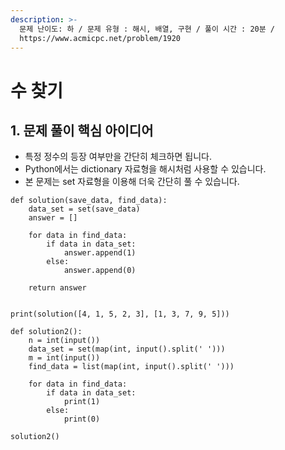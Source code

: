 ```yaml
---
description: >-
  문제 난이도: 하 / 문제 유형 : 해시, 배열, 구현 / 풀이 시간 : 20분 /
  https://www.acmicpc.net/problem/1920
---
```


# 수 찾기

## 1. 문제 풀이 핵심 아이디어

* 특정 정수의 등장 여부만을 간단히 체크하면 됩니다.
* Python에서는 dictionary 자료형을 해시처럼 사용할 수 있습니다.
* 본 문제는 set 자료형을 이용해 더욱 간단히 풀 수 있습니다.

```text
def solution(save_data, find_data):
    data_set = set(save_data)
    answer = []

    for data in find_data:
        if data in data_set:
            answer.append(1)
        else:
            answer.append(0)

    return answer


print(solution([4, 1, 5, 2, 3], [1, 3, 7, 9, 5]))
```

```text
def solution2():
    n = int(input())
    data_set = set(map(int, input().split(' ')))
    m = int(input())
    find_data = list(map(int, input().split(' ')))

    for data in find_data:
        if data in data_set:
            print(1)
        else:
            print(0)

solution2()
```

